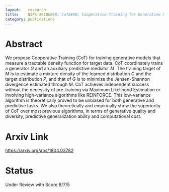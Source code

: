 ```yaml
---
layout:   research
title:    NIPS-2018&#58; CoT&#58; Cooperative Training for Generative Modeling of Discrete Data
category: publications
---
```


# Abstract
We propose Cooperative Training (CoT) for training generative models that
measure a tractable density function for target data. CoT coordinately trains a
generator $G$ and an auxiliary predictive mediator $M$. The training target of
$M$ is to estimate a mixture density of the learned distribution $G$ and the
target distribution $P$, and that of $G$ is to minimize the Jensen-Shannon
divergence estimated through $M$. CoT achieves independent success without the
necessity of pre-training via Maximum Likelihood Estimation or involving
high-variance algorithms like REINFORCE. This low-variance algorithm is
theoretically proved to be unbiased for both generative and predictive tasks.
We also theoretically and empirically show the superiority of CoT over most
previous algorithms, in terms of generative quality and diversity, predictive
generalization ability and computational cost.

# Arxiv Link

https://arxiv.org/abs/1804.03782

# Status

Under Review with Score 8/7/5

